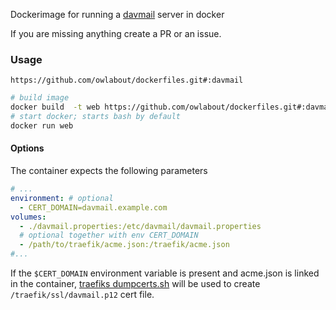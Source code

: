 Dockerimage for running a [davmail](http://davmail.sourceforge.net/) server in docker

If you are missing anything create a PR or an issue.

### Usage

```
https://github.com/owlabout/dockerfiles.git#:davmail
```

```bash
# build image
docker build  -t web https://github.com/owlabout/dockerfiles.git#:davmail
# start docker; starts bash by default
docker run web
```

#### Options

The container expects the following parameters

```yml
# ...
environment: # optional
  - CERT_DOMAIN=davmail.example.com
volumes:
  - ./davmail.properties:/etc/davmail/davmail.properties
  # optional together with env CERT_DOMAIN
  - /path/to/traefik/acme.json:/traefik/acme.json
#...
```

If the `$CERT_DOMAIN` environment variable is present and acme.json is linked in the container, [traefiks dumpcerts.sh](https://raw.githubusercontent.com/containous/traefik/master/contrib/scripts/dumpcerts.sh) will be used to create `/traefik/ssl/davmail.p12` cert file.
